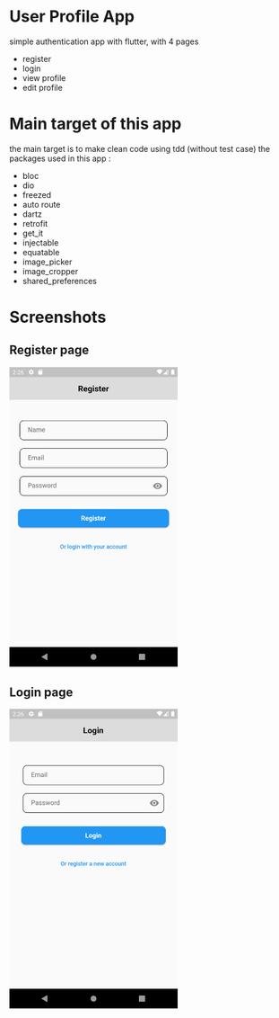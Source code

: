 # User Profile App 
simple authentication app with flutter, with 4 pages 
* register
* login
* view profile
* edit profile 
# Main target of this app
the main target  is to make clean code using tdd (without test case)
the packages used in this app :
* bloc
* dio 
* freezed
* auto route
* dartz
* retrofit
* get_it
* injectable
* equatable
* image_picker
* image_cropper
* shared_preferences

# Screenshots
## Register page
<img src="https://github.com/gmgm60/user_profile_app/blob/main/screenshots/register.png?raw=true" width="300">

## Login page
<img src="https://github.com/gmgm60/user_profile_app/blob/main/screenshots/login.png?raw=true" width="300">

